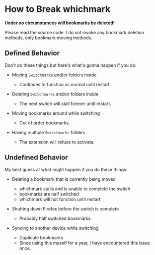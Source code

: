 # How to Break whichmark

**Under no circumstances will bookmarks be deleted!**

Please read the source code. I do not invoke any bookmark deletion methods, only
bookmark moving methods.

## Defined Behavior

Don't do these things but here's what's gonna happen if you do:

- Moving `Switchmarks` and/or folders inside
   - Continues to function as normal until restart.

- Deleting `Switchmarks` and/or folders inside
   - The next switch will stall forever until restart.

- Moving bookmarks around while switching
   - Out of order bookmarks.

- Having multiple `Switchmarks` folders
   - The extension will refuse to activate.

## Undefined Behavior

My best guess at what might happen if you do these things:

- Deleting a bookmark that is currently being moved
   - whichmark stalls and is unable to complete the switch
   - bookmarks are half switched
   - whichmark will not function until restart

- Shutting down Firefox before the switch is complete
   - Probably half switched bookmarks.

- Syncing to another device while switching
   - Duplicate bookmarks
   - Since using this myself for a year, I have encountered this issue once.
